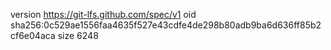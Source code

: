 version https://git-lfs.github.com/spec/v1
oid sha256:0c529ae1556faa4635f527e43cdfe4de298b80adb9ba6d636ff85b2cf6e04aca
size 6248
